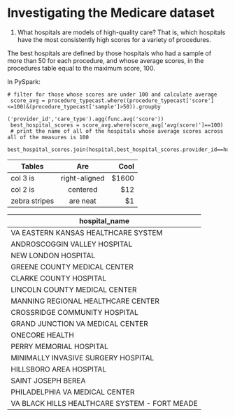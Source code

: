 # Investigating the Medicare dataset


1. What hospitals are models of high-quality care? That is, which hospitals have the most consistently high scores for a variety of procedures.

 The best hospitals are defined by those hospitals who had a sample of more than 50 for each procedure, and whose average scores, in the procedures table equal to the maximum score, 100.
 
 In PySpark:
```
# filter for those whose scores are under 100 and calculate average
 score_avg = procedure_typecast.where((procedure_typecast['score']<=100)&(procedure_typecast['sample']>50)).groupby
                                                                             ('provider_id','care_type').agg(func.avg('score'))
 best_hospital_scores = score_avg.where(score_avg['avg(score)']==100)
 # print the name of all of the hospitals whose average scores across all of the measures is 100
 best_hospital_scores.join(hospital,best_hospital_scores.provider_id==hospital.provider_id).select('hospital_name').show(best_hospital_scores.count(),False)
```
 
| Tables        | Are           | Cool  |
| ------------- |:-------------:| -----:|
| col 3 is      | right-aligned | $1600 |
| col 2 is      | centered      |   $12 |
| zebra stripes | are neat      |    $1 |
                                  
 |hospital_name                                |
 | ------------------------------------------- |
 |VA EASTERN KANSAS HEALTHCARE SYSTEM          |
 |ANDROSCOGGIN VALLEY HOSPITAL                 |
 |NEW LONDON HOSPITAL                          |
 |GREENE COUNTY MEDICAL CENTER                 |
 |CLARKE COUNTY HOSPITAL                       |
 |LINCOLN COUNTY MEDICAL CENTER                |
 |MANNING REGIONAL HEALTHCARE CENTER           |
 |CROSSRIDGE COMMUNITY HOSPITAL                |
 |GRAND JUNCTION VA MEDICAL CENTER             |
 |ONECORE HEALTH                               |
 |PERRY MEMORIAL HOSPITAL                      |
 |MINIMALLY INVASIVE SURGERY HOSPITAL          |
 |HILLSBORO AREA HOSPITAL                      |
 |SAINT JOSEPH BEREA                           |
 |PHILADELPHIA VA MEDICAL CENTER               |
 |VA BLACK HILLS HEALTHCARE SYSTEM - FORT MEADE|
 
 
 
